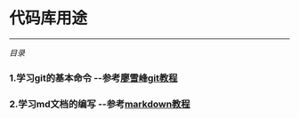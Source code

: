 # 代码库用途
---
*目录*
### 1.学习git的基本命令 --参考[廖雪峰git教程](https://www.liaoxuefeng.com/wiki/0013739516305929606dd18361248578c67b8067c8c017b000)
### 2.学习md文档的编写 --参考[markdown教程](http://www.cnblogs.com/liugang-vip/p/6337580.html)
